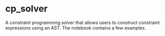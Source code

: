 # cp_solver
A constraint programming solver that allows users to construct constraint expressions using an AST. The notebook contains a few examples.

